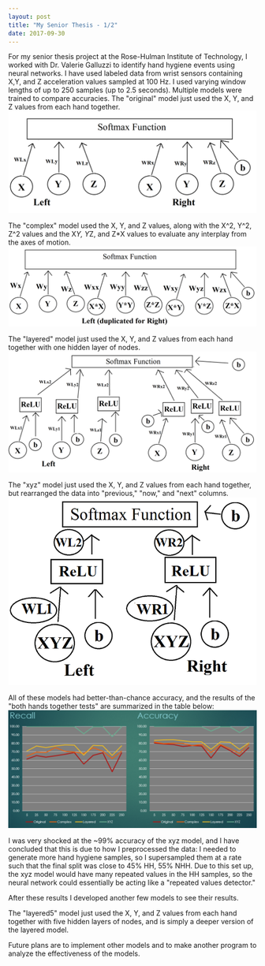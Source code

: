 ```yaml
---
layout: post
title: "My Senior Thesis - 1/2"
date: 2017-09-30
---
```


For my senior thesis project at the Rose-Hulman Institute of Technology, I worked with Dr. Valerie Galluzzi to identify hand hygiene events using neural networks.
I have used labeled data from wrist sensors containing X,Y, and Z acceleration values sampled at 100 Hz. I used varying window lengths of up to 250 samples (up to 2.5 seconds). 
Multiple models were trained to compare accuracies.
The "original" model just used the X, Y, and Z values from each hand together. 
<img src="./files/original.png" alt="Original Model" title="Original Model">

The "complex" model used the X, Y, and Z values, along with the X^2, Y^2, Z^2 values and the X*Y, Y*Z, and Z*X values to evaluate any interplay from the axes of motion.
<img src="./files/complex.png" alt="Complex Model" title="Complex Model">

The "layered" model just used the X, Y, and Z values from each hand together with one hidden layer of nodes. 
<img src="./files/layered.png" alt="Layered Model" title="Layered Model">

The "xyz" model just used the X, Y, and Z values from each hand together, but rearranged the data into "previous," "now," and "next" columns. 
<img src="./files/xyz1.png" alt="XYZ Model" title="XYZ Model">

All of these models had better-than-chance accuracy, and the results of the "both hands together tests" are summarized in the table below:
<img src="./files/recallandaccuracy.png" alt="Accuracy and Recall" title="Accuracy and Recall">

I was very shocked at the ~99% accuracy of the xyz model, and I have concluded that this is due to how I preprocessed the data: I needed to generate more hand hygiene samples, so I supersampled them at a rate such that the final split was close to 45% HH, 55% NHH. 
Due to this set up, the xyz model would have many repeated values in the HH samples, so the neural network could essentially be acting like a "repeated values detector."

After these results I developed another few models to see their results.

The "layered5" model just used the X, Y, and Z values from each hand together with five hidden layers of nodes, and is simply a deeper version of the layered model. 

Future plans are to implement other models and to make another program to analyze the effectiveness of the models. 